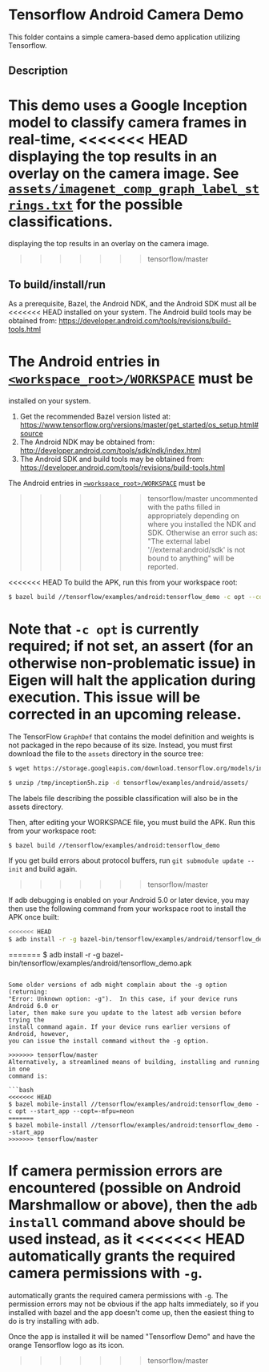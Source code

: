 # Tensorflow Android Camera Demo

This folder contains a simple camera-based demo application utilizing Tensorflow.

## Description

This demo uses a Google Inception model to classify camera frames in real-time,
<<<<<<< HEAD
displaying the top results in an overlay on the camera image. See
[`assets/imagenet_comp_graph_label_strings.txt`](assets/imagenet_comp_graph_label_strings.txt)
for the possible classifications.
=======
displaying the top results in an overlay on the camera image.
>>>>>>> tensorflow/master

## To build/install/run

As a prerequisite, Bazel, the Android NDK, and the Android SDK must all be
<<<<<<< HEAD
installed on your system. The Android build tools may be obtained from:
https://developer.android.com/tools/revisions/build-tools.html

The Android entries in [`<workspace_root>/WORKSPACE`](../../WORKSPACE) must be
=======
installed on your system.

1. Get the recommended Bazel version listed at:
        https://www.tensorflow.org/versions/master/get_started/os_setup.html#source
2. The Android NDK may be obtained from:
        http://developer.android.com/tools/sdk/ndk/index.html
3. The Android SDK and build tools may be obtained from:
        https://developer.android.com/tools/revisions/build-tools.html

The Android entries in [`<workspace_root>/WORKSPACE`](../../../WORKSPACE#L2-L13) must be
>>>>>>> tensorflow/master
uncommented with the paths filled in appropriately depending on where you
installed the NDK and SDK. Otherwise an error such as:
"The external label '//external:android/sdk' is not bound to anything" will
be reported.

<<<<<<< HEAD
To build the APK, run this from your workspace root:

```bash
$ bazel build //tensorflow/examples/android:tensorflow_demo -c opt --copt=-mfpu=neon
```

Note that `-c opt` is currently required; if not set, an assert (for an
otherwise non-problematic issue) in Eigen will halt the application during
execution. This issue will be corrected in an upcoming release.
=======
The TensorFlow `GraphDef` that contains the model definition and weights
is not packaged in the repo because of its size. Instead, you must
first download the file to the `assets` directory in the source tree:

```bash
$ wget https://storage.googleapis.com/download.tensorflow.org/models/inception5h.zip -O /tmp/inception5h.zip

$ unzip /tmp/inception5h.zip -d tensorflow/examples/android/assets/
```

The labels file describing the possible classification will also be in the
assets directory.

Then, after editing your WORKSPACE file, you must build the APK. Run this from
your workspace root:

```bash
$ bazel build //tensorflow/examples/android:tensorflow_demo
```

If you get build errors about protocol buffers, run
`git submodule update --init` and build again.
>>>>>>> tensorflow/master

If adb debugging is enabled on your Android 5.0 or later device, you may then
use the following command from your workspace root to install the APK once
built:

```bash
<<<<<<< HEAD
$ adb install -r -g bazel-bin/tensorflow/examples/android/tensorflow_demo_incremental.apk
```

=======
$ adb install -r -g bazel-bin/tensorflow/examples/android/tensorflow_demo.apk
```

Some older versions of adb might complain about the -g option (returning:
"Error: Unknown option: -g").  In this case, if your device runs Android 6.0 or
later, then make sure you update to the latest adb version before trying the
install command again. If your device runs earlier versions of Android, however,
you can issue the install command without the -g option.

>>>>>>> tensorflow/master
Alternatively, a streamlined means of building, installing and running in one
command is:

```bash
<<<<<<< HEAD
$ bazel mobile-install //tensorflow/examples/android:tensorflow_demo -c opt --start_app --copt=-mfpu=neon
=======
$ bazel mobile-install //tensorflow/examples/android:tensorflow_demo --start_app
>>>>>>> tensorflow/master
```

If camera permission errors are encountered (possible on Android Marshmallow or
above), then the `adb install` command above should be used instead, as it
<<<<<<< HEAD
automatically grants the required camera permissions with `-g`.
=======
automatically grants the required camera permissions with `-g`. The permission
errors may not be obvious if the app halts immediately, so if you installed
with bazel and the app doesn't come up, then the easiest thing to do is try
installing with adb.

Once the app is installed it will be named "Tensorflow Demo" and have the orange
Tensorflow logo as its icon.
>>>>>>> tensorflow/master
